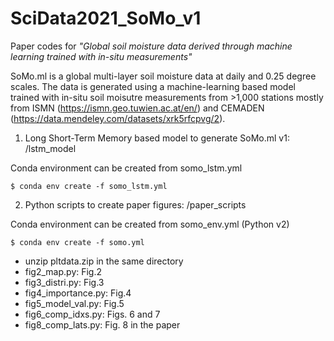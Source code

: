 # SciData2021_SoMo_v1

Paper codes for *"Global soil moisture data derived through machine learning trained with in-situ measurements"*

SoMo.ml is a global multi-layer soil moisture data at daily and 0.25 degree scales. The data is generated using a machine-learning based model trained with in-situ soil moisutre measurements from >1,000 stations mostly from ISMN (https://ismn.geo.tuwien.ac.at/en/) and CEMADEN (https://data.mendeley.com/datasets/xrk5rfcpvg/2).

1. Long Short-Term Memory based model to generate SoMo.ml v1: /lstm_model

Conda environment can be created from somo_lstm.yml
```
$ conda env create -f somo_lstm.yml
```

2. Python scripts to create paper figures: /paper_scripts

Conda environment can be created from somo_env.yml (Python v2)
```
$ conda env create -f somo.yml
```
  - unzip pltdata.zip in the same directory
  - fig2_map.py: Fig.2
  - fig3_distri.py: Fig.3
  - fig4_importance.py: Fig.4
  - fig5_model_val.py: Fig.5
  - fig6_comp_idxs.py: Figs. 6 and 7 
  - fig8_comp_lats.py: Fig. 8 in the paper
